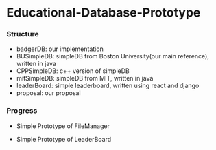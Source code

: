 # Educational-Database-Prototype

### Structure

* badgerDB: our implementation
* BUSimpleDB: simpleDB from Boston University(our main reference), written in java
* CPPSimpleDB: c++ version of simpleDB
* mitSimpleDB: simpleDB from MIT, written in java
* leaderBoard: simple leaderboard, written using react and django
* proposal: our proposal



### Progress

* Simple Prototype of FileManager

* Simple Prototype of LeaderBoard